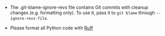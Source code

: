 - The .git-blame-ignore-revs file contains Git commits with cleanup changes
  (e.g. formatting only). To use it, pass it to `git blame` through `--ignore-revs-file`.

- Please format all Python code with [Ruff](https://docs.astral.sh/ruff/)
